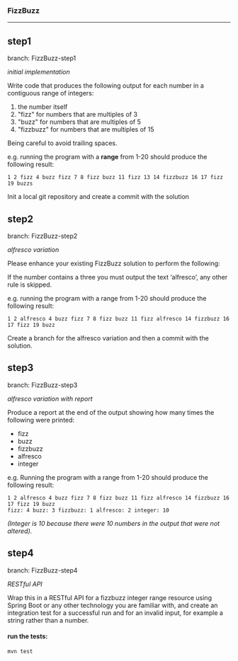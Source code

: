 ### FizzBuzz

---

## step1
branch: FizzBuzz-step1

_initial implementation_

Write code that produces the following output for each number in a contiguous range of integers:

1. the number itself
2. "fizz" for numbers that are multiples of 3
3. "buzz" for numbers that are multiples of 5
4. "fizzbuzz" for numbers that are multiples of 15

Being careful to avoid trailing spaces.

e.g. running the program with a __range__ from 1-20 should produce the following result:
```
1 2 fizz 4 buzz fizz 7 8 fizz buzz 11 fizz 13 14 fizzbuzz 16 17 fizz 19 buzzs
```
Init a local git repository and create a commit with the solution

## step2
branch: FizzBuzz-step2

_alfresco variation_

Please enhance your existing FizzBuzz solution to perform the following:

If the number contains a three you must output the text ‘alfresco’, any other rule is skipped.

e.g. running the program with a range from 1-20 should produce the following result:
```
1 2 alfresco 4 buzz fizz 7 8 fizz buzz 11 fizz alfresco 14 fizzbuzz 16 17 fizz 19 buzz
```

Create a branch for the alfresco variation and then a commit with the solution.

## step3
branch: FizzBuzz-step3

_alfresco variation with report_

Produce a report at the end of the output showing how many times the following were printed:

* fizz
* buzz
* fizzbuzz
* alfresco
* integer

e.g. Running the program with a range from 1-20 should produce the following result:
```
1 2 alfresco 4 buzz fizz 7 8 fizz buzz 11 fizz alfresco 14 fizzbuzz 16 17 fizz 19 buzz
fizz: 4 buzz: 3 fizzbuzz: 1 alfresco: 2 integer: 10
```

_(Integer is 10 because there were 10 numbers in the output that were not altered)._

## step4
branch: FizzBuzz-step4

_RESTful API_

Wrap this in a RESTful API for a fizzbuzz integer range resource using Spring Boot or any other technology you are familiar with, and create an integration test for a successful run and for an invalid input, for example a string rather than a number.

#### run the tests:
```shell
mvn test
```
